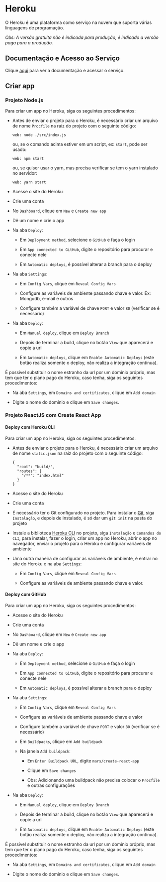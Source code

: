 # Heroku

O Heroku é uma plataforma como serviço na nuvem que suporta várias linguagens de programação.  

*Obs: A versão gratuita não é indicada para produção, é indicado a versão paga para a produção.*

## Documentação e Acesso ao Serviço

Clique [aqui](https://www.heroku.com) para ver a documentação e acessar o serviço.

## Criar app

### Projeto Node.js

Para criar um app no Heroku, siga os seguintes procedimentos:

- Antes de enviar o projeto para o Heroku, é necessário criar um arquivo de nome `Procfile` na raíz do projeto com o seguinte código:

  ```
  web: node ./src/index.js
  ```
  ou, se o comando acima estiver em um script, ex: `start`, pode ser usado:
  ```
  web: npm start
  ```
  ou, se quiser usar o yarn, mas precisa verificar se tem o yarn instalado no servidor:
  ```
  web: yarn start
  ```

- Acesse o site do Heroku

- Crie uma conta

- No `Dashboard`, clique em `New` e `Create new app`

- Dê um nome e crie o app

- Na aba `Deploy`:

  - Em `Deployment method`, selecione o `GitHub` e faça o login

  - Em `App connected to GitHub`, digite o repositório para procurar e conecte nele

  - Em `Automatic deploys`, é possível alterar a branch para o deploy

- Na aba `Settings`:

  - Em `Config Vars`, clique em `Reveal Config Vars`

  - Configure as variáveis de ambiente passando chave e valor. Ex: Mongodb, e-mail e outros

  - Configure também a variável de chave `PORT` e valor `80` (verificar se é necessário)

- Na aba `Deploy`:

  - Em `Manual deploy`, clique em `Deploy Branch`

  - Depois de terminar a build, clique no botão `View` que aparecerá e copie a url

  - Em `Automatic deploys`, clique em `Enable Automatic Deploys` (este botão realiza somente o deploy, não realiza a integração contínua).

É possível substituir o nome estranho da url por um domínio próprio, mas tem que ter o plano pago do Heroku, caso tenha, siga os seguintes procedimentos:

- Na aba `Settings`, em `Domains and certificates`, clique em `Add domain`

- Digite o nome do domínio e clique em `Save changes`.

### Projeto ReactJS com Create React App 

#### Deploy com Heroku CLI

Para criar um app no Heroku, siga os seguintes procedimentos:

- Antes de enviar o projeto para o Heroku, é necessário criar um arquivo de nome `static.json` na raíz do projeto com o seguinte código:

  ```
  {
    "root": "build/",
    "routes": {
      "/**": "index.html"
    }
  }
  ```

- Acesse o site do Heroku

- Crie uma conta

- É necessário ter o Git configurado no projeto. Para instalar o [Git](../version-control/git.md), siga `Instalação`, e depois de instalado, é só dar um `git init` na pasta do projeto

- Instale a biblioteca [Heroku CLI](../nodejs/libs/heroku.md) no projeto, siga `Instalação` e `Comandos do CLI`, para instalar, fazer o login, criar um app no Heroku, abrir o app no navegador, enviar o projeto para o Heroku e configurar variáveis de ambiente

- Uma outra maneira de configurar as variáveis de ambiente, é entrar no site do Heroku e na aba `Settings`:

  - Em `Config Vars`, clique em `Reveal Config Vars`

  - Configure as variáveis de ambiente passando chave e valor.

#### Deploy com GitHub

Para criar um app no Heroku, siga os seguintes procedimentos:

- Acesse o site do Heroku

- Crie uma conta

- No `Dashboard`, clique em `New` e `Create new app`

- Dê um nome e crie o app

- Na aba `Deploy`:

  - Em `Deployment method`, selecione o `GitHub` e faça o login

  - Em `App connected to GitHub`, digite o repositório para procurar e conecte nele

  - Em `Automatic deploys`, é possível alterar a branch para o deploy

- Na aba `Settings`:

  - Em `Config Vars`, clique em `Reveal Config Vars`

  - Configure as variáveis de ambiente passando chave e valor

  - Configure também a variável de chave `PORT` e valor `80` (verificar se é necessário)

  - Em `Buildpacks`, clique em `Add buildpack`

  - Na janela `Add buildpack`:

    - Em `Enter Buildpack URL`, digite `mars/create-react-app`

    - Clique em `Save changes`

    - Obs: Adicionando uma buildpack não precisa colocar o `Procfile` e outras configurações

- Na aba `Deploy`:

  - Em `Manual deploy`, clique em `Deploy Branch`

  - Depois de terminar a build, clique no botão `View` que aparecerá e copie a url

  - Em `Automatic deploys`, clique em `Enable Automatic Deploys` (este botão realiza somente o deploy, não realiza a integração contínua).

É possível substituir o nome estranho da url por um domínio próprio, mas tem que ter o plano pago do Heroku, caso tenha, siga os seguintes procedimentos:

- Na aba `Settings`, em `Domains and certificates`, clique em `Add domain`

- Digite o nome do domínio e clique em `Save changes`.